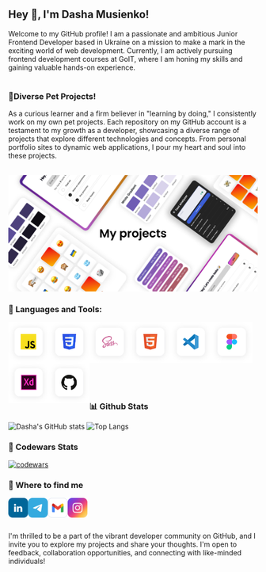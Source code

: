 ## Hey 👋, I'm Dasha Musienko!

Welcome to my GitHub profile! I am a passionate and ambitious Junior Frontend Developer based in Ukraine on a mission to make a mark in the exciting world of web development. Currently, I am actively pursuing frontend development courses at GoIT, where I am honing my skills and gaining valuable hands-on experience.
</br>
</br>


### 🚀Diverse Pet Projects!
As a curious learner and a firm believer in "learning by doing," I consistently work on my own pet projects. Each repository on my GitHub account is a testament to my growth as a developer, showcasing a diverse range of projects that explore different technologies and concepts. From personal portfolio sites to dynamic web applications, I pour my heart and soul into these projects.
</br>
</br>


<img src="https://github.com/dasha-musienko/dasha-musienko/blob/main/img/cover.png" alt="Cover image">



### 🔨 Languages and Tools:
<p align="center">
  <a href="https://www.ecma-international.org/" target="_blank"> <img align="left" src="https://github.com/dasha-musienko/dasha-musienko/blob/main/img/js.svg" alt="js" height="82px"/> </a> 
   <a href="https://www.w3.org/Style/CSS/" target="_blank"> <img align="left" src="https://github.com/dasha-musienko/dasha-musienko/blob/main/img/css3.svg" alt="css3" height="82px"/> </a> 
   <a href="https://sass-lang.com/" target="_blank"> <img align="left" src="https://github.com/dasha-musienko/dasha-musienko/blob/main/img/sass.svg" alt="sass" height="82px"/> </a> 
   <a href="https://html.spec.whatwg.org/multipage/" target="_blank"> <img align="left" src="https://github.com/dasha-musienko/dasha-musienko/blob/main/img/html5.svg" alt="html5" height="82px"/> </a> 
  <a href="https://code.visualstudio.com/" target="_blank"> <img align="left" src="https://github.com/dasha-musienko/dasha-musienko/blob/main/img/vs.svg" alt="vscode" height="82px"/> </a> 
  <a href="https://www.figma.com/" target="_blank"> <img align="left" src="https://github.com/dasha-musienko/dasha-musienko/blob/main/img/figma.svg" alt="figma" height="82px"/> </a> 
  <a href="https://helpx.adobe.com/ua/support/xd.html" target="_blank"> <img align="left" src="https://github.com/dasha-musienko/dasha-musienko/blob/main/img/xd.svg" alt="xd" height="82px"/> </a> 
  <a href="https://github.com/dasha-musienko" target="_blank"> <img align="left" src="https://github.com/dasha-musienko/dasha-musienko/blob/main/img/github.svg" alt="github" height="82px"/> </a> 
</p>

<br>
<br>
<br>
<br>
<br>
<br>
<br>
<br>


### 📊 Github Stats
  ![Dasha's GitHub stats](https://github-readme-stats.vercel.app/api?username=dasha-musienko&show_icons=true&bg_color=ffffff&text_color=000000&title_color=000000&border_color=000000&icon_color=7059CA&border_radius=12&line_height=28,5)
![Top Langs](https://github-readme-stats.vercel.app/api/top-langs/?username=dasha-musienko&layout=donut&border_radius=12&line_height=26&exclude_repo=goit-markup-hw-01,goit-markup-hw-02,goit-markup-hw-03,goit-markup-hw-04,goit-markup-hw-05,goit-markup-hw-06,goit-markup-hw-07,goit-markup-hw-08 )
<br>
### 🏁 Codewars Stats
[![codewars](https://www.codewars.com/users/dasha-musienko/badges/large)](https://www.codewars.com/users/dasha-musienko)  

### 🔗 Where to find me
<p align="center">
  <a href="https://www.linkedin.com/in/daria-musiienko-74277024a/" target="_blank"> <img align="left" src="https://github.com/dasha-musienko/dasha-musienko/blob/main/img/linkedin.svg" alt="linkedin" height="40px"/> </a> 
  <a href="https://t.me/blyumenthal" target="_blank"> <img align="left" src="https://github.com/dasha-musienko/dasha-musienko/blob/main/img/telegram.svg" alt="telegram" height="40px"/> </a> 
   <a href="mailto:dasha04.musienko@gmail.com" target="_blank"> <img align="left" src="https://github.com/dasha-musienko/dasha-musienko/blob/main/img/gmail.svg" alt="gmail" height="40px"/> </a> 
   <a href="https://www.instagram.com/dariamusiienko/" target="_blank"> <img align="left" src="https://github.com/dasha-musienko/dasha-musienko/blob/main/img/insta.svg" alt="instagram" height="40px"/> </a> 
   
</p>

<br>
<br>
<br>
<br>
I'm thrilled to be a part of the vibrant developer community on GitHub, and I invite you to explore my projects and share your thoughts. I'm open to feedback, collaboration opportunities, and connecting with like-minded individuals!




